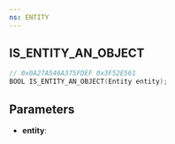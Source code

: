 ```yaml
---
ns: ENTITY
---
```

## IS_ENTITY_AN_OBJECT

```c
// 0x0A27A546A375FDEF 0x3F52E561
BOOL IS_ENTITY_AN_OBJECT(Entity entity);
```

## Parameters
* **entity**:

